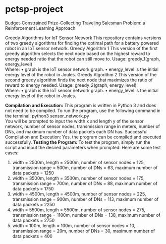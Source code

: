 # pctsp-project
Budget-Constrained Prize-Collecting Traveling Salesman Problem: a Reinforcement Learning Approach


Greedy Algorithms for IoT Sensor Network 
This repository contains versions of two greedy algorithms for finding the optimal path for a battery
powered robot in an IoT sensor network. 
Greedy Algorithm 1 
This version of the first greedy algorithm selects the next node based on the highest reward to 
energy needed ratio that the robot can still move to. 
Usage: 
greedy_1(graph, energy_level)  
Where: 
• graph is the IoT sensor network graph. 
• energy_level is the initial energy level of the robot in Joules. 
Greedy Algorithm 2 
This version of the second greedy algorithm finds the next node that maximizes the ratio of reward 
to energy needed. 
Usage: 
greedy_2(graph, energy_level)  
Where: 
• graph is the IoT sensor network graph. 
• energy_level is the initial energy level of the robot in Joules.

**Compilation and Execution:** This program is written in Python 3 and does not need to be 
compiled. To run the program, use the following command in the terminal: 
python3 sensor_network.py  
You will be prompted to input the width x and length y of the sensor network, number of sensor 
nodes, transmission range in meters, number of DNs, and maximum number of data packets 
each DN has. 
Successful Compilation and Execution: Yes, the program can be compiled and executed 
successfully. 
**Testing the Program:** To test the program, simply run the script and input the desired parameters 
when prompted. Here are some test cases: 
1. width = 2500m, length = 2500m, number of sensor nodes = 125, transmission range = 500m, 
number of DNs = 63, maximum number of data packets = 1250 
2. width = 3500m, length = 3500m, number of sensor nodes = 175, transmission range = 700m, 
number of DNs = 88, maximum number of data packets = 1750 
3. width = 4500m, length = 4500m, number of sensor nodes = 225, transmission range = 900m, 
number of DNs = 113, maximum number of data packets = 2250 
4. width = 5500m, length = 5500m, number of sensor nodes = 275, transmission range = 
1100m, number of DNs = 138, maximum number of data packets = 2750 
5. width = 100m, length = 100m, number of sensor nodes = 10, transmission range = 20m, 
number of DNs = 30, maximum number of data packets = 400
